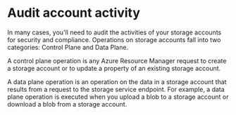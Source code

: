 # Audit account activity

In many cases, you'll need to audit the activities of your storage accounts for security and compliance. Operations on storage accounts fall into two categories: Control Plane and Data Plane.

A control plane operation is any Azure Resource Manager request to create a storage account or to update a property of an existing storage account. 

A data plane operation is an operation on the data in a storage account that results from a request to the storage service endpoint. For example, a data plane operation is executed when you upload a blob to a storage account or download a blob from a storage account. 

